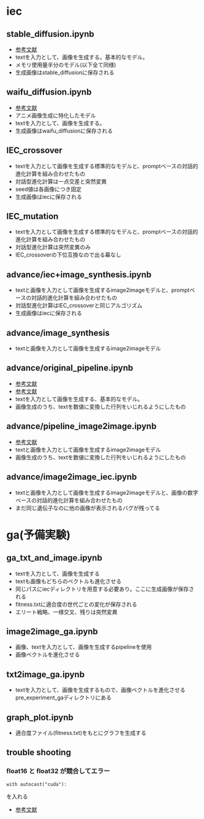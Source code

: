 # iec
## stable_diffusion.ipynb
- [参考文献](https://huggingface.co/CompVis/stable-diffusion-v1-4)
- textを入力として、画像を生成する。基本的なモデル。
- メモリ使用量半分のモデル(以下全て同様)
- 生成画像はstable_diffusionに保存される
## waifu_diffusion.ipynb
- [参考文献](https://huggingface.co/hakurei/waifu-diffusion)
- アニメ画像生成に特化したモデル
- textを入力として、画像を生成する。
- 生成画像はwaifu_diffusionに保存される
## IEC_crossover
- textを入力として画像を生成する標準的なモデルと、promptベースの対話的進化計算を組み合わせたもの
- 対話型進化計算は一点交差と突然変異
- seed値は各画像につき固定
- 生成画像はiecに保存される
## IEC_mutation
- textを入力として画像を生成する標準的なモデルと、promptベースの対話的進化計算を組み合わせたもの
- 対話型進化計算は突然変異のみ
- IEC_crossoverの下位互換なので出る幕なし
## advance/iec+image_synthesis.ipynb
- textと画像を入力として画像を生成するimage2imageモデルと、promptベースの対話的進化計算を組み合わせたもの
- 対話型進化計算はIEC_crossoverと同じアルゴリズム
- 生成画像はiecに保存される
## advance/image_synthesis
- textと画像を入力として画像を生成するimage2imageモデル
## advance/original_pipeline.ipynb
- [参考文献](https://torch.classcat.com/2022/10/11/huggingface-diffusers-0-4-notebook-stable-diffusion/)
- [参考文献](https://huggingface.co/blog/stable_diffusion)
- textを入力として画像を生成する、基本的なモデル。
- 画像生成のうち、textを数値に変換した行列をいじれるようにしたもの
## advance/pipeline_image2image.ipynb
- [参考文献](https://towardsdatascience.com/stable-diffusion-using-hugging-face-variations-of-stable-diffusion-56fd2ab7a265)
- textと画像を入力として画像を生成するimage2imageモデル
- 画像生成のうち、textを数値に変換した行列をいじれるようにしたもの
## advance/image2image_iec.ipynb
- textと画像を入力として画像を生成するimage2imageモデルと、画像の数字ベースの対話的進化計算を組み合わせたもの
- まだ同じ遺伝子なのに他の画像が表示されるバグが残ってる
# ga(予備実験)
## ga_txt_and_image.ipynb
- textを入力として、画像を生成する
- textも画像もどちらのベクトルも進化させる
- 同じパスにiecディレクトリを用意する必要あり。ここに生成画像が保存される
- fitness.txtに適合度の世代ごとの変化が保存される
- エリート戦略、一様交叉、残りは突然変異
## image2image_ga.ipynb
- 画像、textを入力として、画像を生成するpipelineを使用
- 画像ベクトルを進化させる
## txt2image_ga.ipynb
- textを入力として、画像を生成するもので、画像ベクトルを進化させる
pre_experiment_gaディレクトリにある
## graph_plot.ipynb
- 適合度ファイル(fitness.txt)をもとにグラフを生成する
## trouble shooting
### float16 と float32 が競合してエラー
```
with autocast("cuda"):
```
を入れる  
- [参考文献](https://td2sk.hatenablog.com/entry/2022/08/24/001630)
